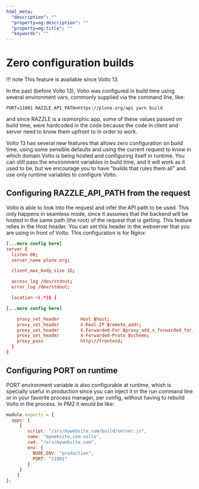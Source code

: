 ```yaml
---
html_meta:
  "description": ""
  "property=og:description": ""
  "property=og:title": ""
  "keywords": ""
---
```


# Zero configuration builds

!!! note
    This feature is available since Volto 13.

In the past (before Volto 13), Volto was configured in build time using several
environment vars, commonly supplied via the command line, like:

`PORT=11001 RAZZLE_API_PATH=https://plone.org/api yarn build`

and since RAZZLE is a isomorphic app, some of these values passed on build time, were
hardcoded in the code because the code in client and server need to know them upfront to
in order to work.

Volto 13 has several new features that allows zero configuration on build time, using
some sensible defaults and using the current request to know in which domain Volto is
being hosted and configuring itself in runtime. You can still pass the environment
variables in build time, and it will work as it used to be, but we encourage you to have
"builds that rules them all" and use only runtime variables to configure Volto.

## Configuring RAZZLE_API_PATH from the request

Volto is able to look into the request and infer the API path to be used. This only
happens in seamless mode, since it assumes that the backend will be hosted in the same
path (the root) of the request that is getting. This feature relies in the Host header.
You can set this header in the webserver that you are using in front of Volto. This
configuration is for Nginx:


```conf hl_lines="15"
[...more config here]
server {
  listen 80;
  server_name plone.org;

  client_max_body_size 1G;

  access_log /dev/stdout;
  error_log /dev/stdout;

  location ~(.*)$ {

[...more config here]

    proxy_set_header        Host $host;
    proxy_set_header        X-Real-IP $remote_addr;
    proxy_set_header        X-Forwarded-For $proxy_add_x_forwarded_for;
    proxy_set_header        X-Forwarded-Proto $scheme;
    proxy_pass              http://frontend;
  }
}
```

## Configuring PORT on runtime

PORT environment variable is also configurable at runtime, whish is specially useful in production since you can inject it in the run command line or in your favorite process manager, per config, without having to rebuild Volto in the process. In PM2 it would be like:

```js hl_lines="9"
module.exports = {
  apps: [
     {
        script: "/srv/mywebsite.com/build/server.js",
        name: "mywebsite.com-volto",
        cwd: "/srv/mywebsite.com",
        env: {
          NODE_ENV: "production",
          PORT: "11001"
        }
     }
    ]
};
```
